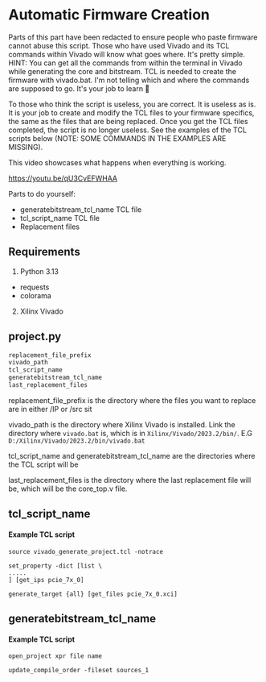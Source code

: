 # Automatic Firmware Creation

Parts of this part have been redacted to ensure people who paste firmware cannot abuse this script. Those who have used Vivado and its TCL commands within Vivado will know what goes where. It's pretty simple. HINT: You can get all the commands from within the terminal in Vivado while generating the core and bitstream. TCL is needed to create the firmware with vivado.bat. I'm not telling which and where the commands are supposed to go. It's your job to learn 💖

To those who think the script is useless, you are correct. It is useless as is. It is your job to create and modify the TCL files to your firmware specifics, the same as the files that are being replaced. Once you get the TCL files completed, the script is no longer useless. See the examples of the TCL scripts below (NOTE: SOME COMMANDS IN THE EXAMPLES ARE MISSING).

This video showcases what happens when everything is working.

https://youtu.be/qU3CvEFWHAA





Parts to do yourself:
- generatebitstream_tcl_name TCL file
- tcl_script_name TCL file
- Replacement files


## Requirements
1. Python 3.13
  - requests
  - colorama 
2. Xilinx Vivado


## project.py

``` py
replacement_file_prefix
vivado_path
tcl_script_name
generatebitstream_tcl_name
last_replacement_files
```

replacement_file_prefix is the directory where the files you want to replace are in either /IP or /src sit

vivado_path is the directory where Xilinx Vivado is installed. Link the directory where `vivado.bat` is, which is in `Xilinx/Vivado/2023.2/bin/`. 
E.G `D:/Xilinx/Vivado/2023.2/bin/vivado.bat`

tcl_script_name and generatebitstream_tcl_name are the directories where the TCL script will be 

last_replacement_files is the directory where the last replacement file will be, which will be the core_top.v file.

## tcl_script_name
#### Example TCL script
```
source vivado_generate_project.tcl -notrace

set_property -dict [list \
.....
] [get_ips pcie_7x_0]

generate_target {all} [get_files pcie_7x_0.xci]
```


## generatebitstream_tcl_name
#### Example TCL script
```
open_project xpr file name

update_compile_order -fileset sources_1
```
